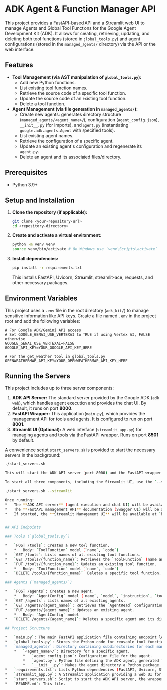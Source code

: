 # ADK Agent & Function Manager API

This project provides a FastAPI-based API and a Streamlit web UI to manage Agents and Global Tool Functions for the Google Agent Development Kit (ADK). It allows for creating, retrieving, updating, and deleting both tool functions (stored in `global_tools.py`) and agent configurations (stored in the `managed_agents/` directory) via the API or the web interface.

## Features

*   **Tool Management (via AST manipulation of `global_tools.py`):**
    *   Add new Python functions.
    *   List existing tool function names.
    *   Retrieve the source code of a specific tool function.
    *   Update the source code of an existing tool function.
    *   Delete a tool function.
*   **Agent Management (via file generation in `managed_agents/`):**
    *   Create new agents: generates directory structure (`managed_agents/<agent_name>/`), configuration (`agent_config.json`), `__init__.py` (for imports), and `agent.py` (instantiating `google.adk.agents.Agent` with specified tools).
    *   List existing agent names.
    *   Retrieve the configuration of a specific agent.
    *   Update an existing agent's configuration and regenerate its `agent.py`.
    *   Delete an agent and its associated files/directory.

## Prerequisites

*   Python 3.9+ 

## Setup and Installation

1.  **Clone the repository (if applicable):**
    ```bash
    git clone <your-repository-url>
    cd <repository-directory>
    ```

2.  **Create and activate a virtual environment:**
    ```bash
    python -m venv venv
    source venv/bin/activate # On Windows use `venv\Scripts\activate`
    ```

3.  **Install dependencies:**
    ```bash
    pip install -r requirements.txt
    ```
    This installs FastAPI, Uvicorn, Streamlit, streamlit-ace, requests, and other necessary packages.

## Environment Variables

This project uses a `.env` file in the root directory (`adk_kit/`) to manage sensitive information like API keys. Create a file named `.env` in the project root and add the following variables:

```dotenv
# For Google ADK/Gemini API access
# Set GOOGLE_GENAI_USE_VERTEXAI to TRUE if using Vertex AI, FALSE otherwise
GOOGLE_GENAI_USE_VERTEXAI=FALSE
GOOGLE_API_KEY=YOUR_GOOGLE_API_KEY_HERE

# For the get_weather tool in global_tools.py
OPENWEATHERMAP_API_KEY=YOUR_OPENWEATHERMAP_API_KEY_HERE
```

## Running the Servers

This project includes up to three server components:

1.  **ADK API Server:** The standard server provided by the Google ADK (`adk web`), which handles agent execution and provides the chat UI. By default, it runs on port **8000**.
2.  **FastAPI Wrapper:** This application (`main.py`), which provides the management API for tools and agents. It is configured to run on port **8001**.
3.  **Streamlit UI (Optional):** A web interface (`streamlit_app.py`) for managing agents and tools via the FastAPI wrapper. Runs on port **8501** by default.


A convenience script `start_servers.sh` is provided to start the necessary servers in the background:

```bash
./start_servers.sh

This will start the ADK API server (port 8000) and the FastAPI wrapper server (port 8001).

To start all three components, including the Streamlit UI, use the `--streamlit` flag:

./start_servers.sh --streamlit

Once running:
*   The **ADK API server** (agent execution and chat UI) will be available at `http://localhost:8000`. The chat UI specifically is at `http://localhost:8000/dev-ui`.
*   The **FastAPI management API** documentation (Swagger UI) will be available at `http://localhost:8001/docs`.
*   If started, the **Streamlit Management UI** will be available at `http://localhost:8501`.


## API Endpoints

### Tools (`global_tools.py`)

*   `POST /tools`: Creates a new tool function.
    *   Body: `ToolFunction` model (`name`, `code`)
*   `GET /tools`: Lists names of all existing tool functions.
*   `GET /tools/{function_name}`: Retrieves the `ToolFunction` (name and code) of a specific function.
*   `PUT /tools/{function_name}`: Updates an existing tool function.
    *   Body: `ToolFunction` model (`name`, `code`)
*   `DELETE /tools/{function_name}`: Deletes a specific tool function.

### Agents (`managed_agents/`)

*   `POST /agents`: Creates a new agent.
    *   Body: `AgentConfig` model (`name`, `model`, `instruction`, `tool_references`, etc.)
*   `GET /agents`: Lists names of all existing agents.
*   `GET /agents/{agent_name}`: Retrieves the `AgentRead` configuration of a specific agent.
*   `PUT /agents/{agent_name}`: Updates an existing agent.
    *   Body: `AgentConfig` model
*   `DELETE /agents/{agent_name}`: Deletes a specific agent and its directory.

## Project Structure

*   `main.py`: The main FastAPI application file containing endpoint logic.
*   `global_tools.py`: Stores the Python code for reusable tool functions managed by the API. Automatically created if it doesn't exist.
*   `managed_agents/`: Directory containing subdirectories for each managed agent. Automatically created if it doesn't exist.
    *   `<agent_name>/`: Directory for a specific agent.
        *   `agent_config.json`: Configuration file for the agent.
        *   `agent.py`: Python file defining the ADK agent, generated from the config.
        *   `__init__.py`: Makes the agent directory a Python package.
*   `requirements.txt`: Lists Python dependencies (FastAPI, Uvicorn, Streamlit, streamlit-ace, requests, etc.).
*   `streamlit_app.py`: A Streamlit application providing a web UI for the management API.
*   `start_servers.sh`: Script to start the ADK API server, the wrapper API, and optionally the Streamlit UI.
*   `README.md`: This file.
